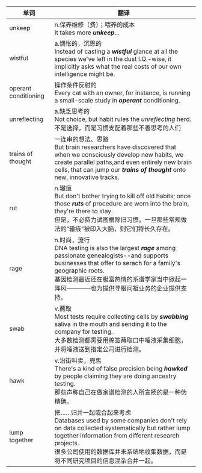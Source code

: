 |单词|翻译|
|---|---|
|unkeep|n.保养维修（费）；喂养的成本<br>It takes more ***unkeep***...
|wistful|a.惆怅的，沉思的<br>Instead of casting a ***wistful*** glance at all the species we've left in the dust I.Q.-wise, it implicitly asks what the real costs of our own intelligence might be.
|operant conditioning|操作条件反射的<br>Every cat with an owner, for instance, is running a small-scale study in ***operant*** conditioning.
|unreflecting|a.缺乏思考的<br>Not choice, but habit rules the *unreflecting* herd.<br>不是选择，而是习惯支配着那些不善思考的人们
|trains of thought|一连串的想法、思路<br>But brain researchers have discovered that when we consciously develop new habits, we create parallel paths,and even entirely new brain cells, that can jump our ***trains of thought*** onto new, innovative tracks.
|rut|n.辙痕<br>But don't bother trying to kill off old habits; once those ***ruts*** of procedure are worn into the brain, they're there to stay.<br>但是，不必费力试图根除旧习惯。一旦那些常规做法的“辙痕”被印入大脑，则它们将长久存在。
|rage|n.时尚，流行<br>DNA testing is also the largest ***rage*** among passionate genealogists--and supports businesses that offer to serach for a family's geographic roots.<br>基因检测最近还在极富热情的系谱学家当中掀起一阵风————也为提供寻根问祖业务的企业提供支持。
|swab|v.蘸取<br>Most tests require collecting cells by ***swabbing*** saliva in the mouth and sending it to the company for testing.<br>大多数检测都需要用棉签蘸取口中唾液采集细胞，并将唾液送到指定公司进行检测。
|hawk|v.沿街叫卖，兜售<br>There's a kind of false precision being ***hawked*** by people claiming they are doing ancestry testing.<br>那些声称自己在做家谱检测的人所宣扬的是一种伪精确。
|lump together|把……归并一起或合起来考虑<br>Databases used by some companies don't rely on data collected systematically but rather lump together information from different research projects.<br>很多公司使用的数据库并未系统地收集数据，而是将不同研究项目的信息混杂合并一起。